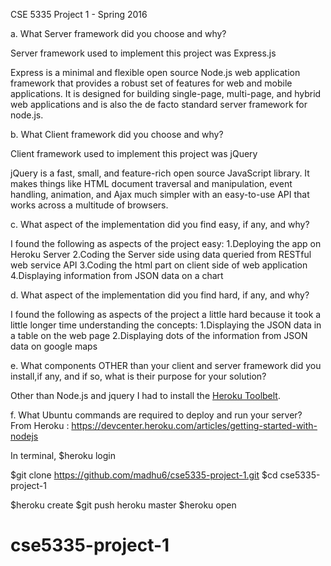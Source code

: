 CSE 5335 Project 1 - Spring 2016

a. What Server framework did you choose and why?

Server framework used to implement this project was Express.js

Express is a minimal and flexible open source Node.js web application framework that provides a robust set of features for web and mobile applications. It is designed for building single-page, multi-page, and hybrid web applications and is also the de facto standard server framework for node.js.

b. What Client framework did you choose and why?

Client framework used to implement this project was jQuery

jQuery is a fast, small, and feature-rich open source JavaScript library. It makes things like HTML document traversal and manipulation, event handling, animation, and Ajax much simpler with an easy-to-use API that works across a multitude of browsers. 

c. What aspect of the implementation did you find easy, if any, and why?

I found the following as aspects of the project easy:
1.Deploying the app on Heroku Server 
2.Coding the Server side using data queried from RESTful web service API 
3.Coding the html part on client side of web application 
4.Displaying information from JSON data on a chart

d. What aspect of the implementation did you find hard, if any, and why?

I found the following as aspects of the project a little hard because it took a little longer time understanding the concepts:
1.Displaying the JSON data in a table on the web page
2.Displaying dots of the information from JSON data on google maps

e. What components OTHER than your client and server framework did you install,if any, and if so, what is their purpose for your solution?

Other than Node.js and jquery I had to install the [Heroku Toolbelt](https://toolbelt.heroku.com/).

f. What Ubuntu commands are required to deploy and run your server?
From Heroku : https://devcenter.heroku.com/articles/getting-started-with-nodejs

In terminal,
$heroku login
<enter email and password>

$git clone https://github.com/madhu6/cse5335-project-1.git
$cd cse5335-project-1

$heroku create
$git push heroku master
$heroku open
# cse5335-project-1
